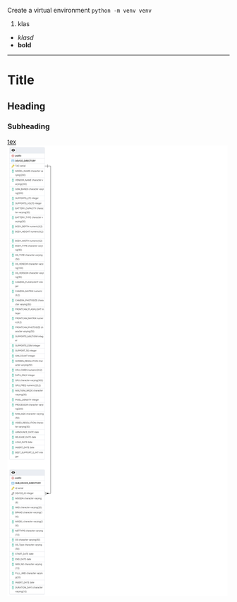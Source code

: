 Create a virtual environment
`python -m venv venv` 

1. klas

- *klasd*
- **bold**

---

# Title
## Heading
### Subheading

[tex](https://github.com/Aleqyan666/Internship)
![Entity Relationship Diagram](smartphone_db_schema_copy.png) 
